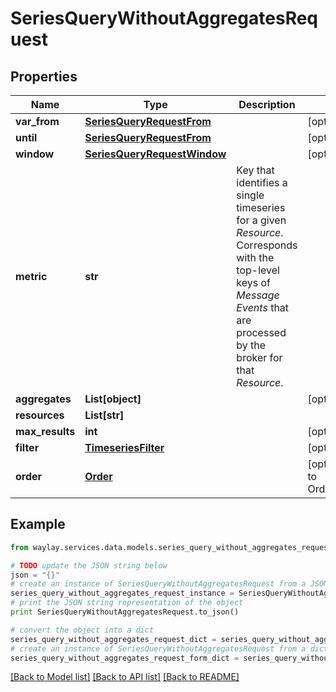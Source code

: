 # SeriesQueryWithoutAggregatesRequest


## Properties

Name | Type | Description | Notes
------------ | ------------- | ------------- | -------------
**var_from** | [**SeriesQueryRequestFrom**](SeriesQueryRequestFrom.md) |  | [optional] 
**until** | [**SeriesQueryRequestFrom**](SeriesQueryRequestFrom.md) |  | [optional] 
**window** | [**SeriesQueryRequestWindow**](SeriesQueryRequestWindow.md) |  | [optional] 
**metric** | **str** | Key that identifies a single timeseries for a given _Resource_. Corresponds with the top-level keys of _Message Events_  that are processed by the broker for that _Resource_. | 
**aggregates** | **List[object]** |  | [optional] 
**resources** | **List[str]** |  | 
**max_results** | **int** |  | [optional] 
**filter** | [**TimeseriesFilter**](TimeseriesFilter.md) |  | [optional] 
**order** | [**Order**](Order.md) |  | [optional] [default to Order.ASCENDING]

## Example

```python
from waylay.services.data.models.series_query_without_aggregates_request import SeriesQueryWithoutAggregatesRequest

# TODO update the JSON string below
json = "{}"
# create an instance of SeriesQueryWithoutAggregatesRequest from a JSON string
series_query_without_aggregates_request_instance = SeriesQueryWithoutAggregatesRequest.from_json(json)
# print the JSON string representation of the object
print SeriesQueryWithoutAggregatesRequest.to_json()

# convert the object into a dict
series_query_without_aggregates_request_dict = series_query_without_aggregates_request_instance.to_dict()
# create an instance of SeriesQueryWithoutAggregatesRequest from a dict
series_query_without_aggregates_request_form_dict = series_query_without_aggregates_request.from_dict(series_query_without_aggregates_request_dict)
```
[[Back to Model list]](../README.md#documentation-for-models) [[Back to API list]](../README.md#documentation-for-api-endpoints) [[Back to README]](../README.md)


